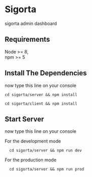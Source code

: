 # Sigorta
sigorta admin dashboard

## Requirements
Node >= 8, </br>
npm >= 5

## Install The Dependencies
now type this line on your console
```
cd sigorta/server && npm install
```
```
cd sigorta/client && npm install
```

## Start Server
now type this line on your console

For the development mode
```
  cd sigorta/server && npm run dev
```

For the production mode
```
  cd sigorta/server && npm run prod
```
